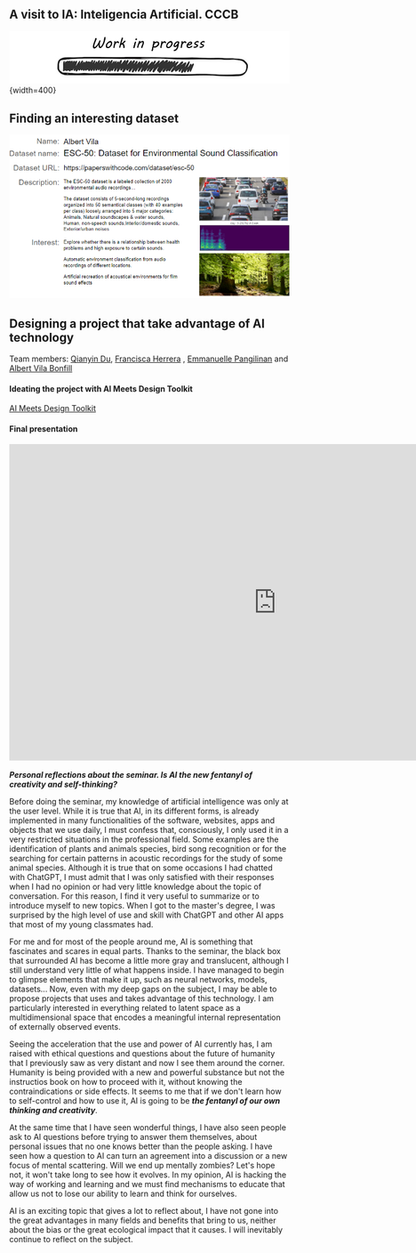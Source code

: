 ## A visit to IA: Inteligencia Artificial. CCCB

![WIP](../images/WIP.png){width=400}

## Finding an interesting dataset

![WIP](../images/DatasetEI_Ex1.PNG)

## Designing a project that take advantage of AI technology
Team members: 
[Qianyin Du](https://33dudu.github.io/magicreator/), [Francisca Herrera](https://panchipunchi.github.io/mdef1/) , [Emmanuelle Pangilinan](https://minnie-at-iaac.github.io/) and [Albert Vila Bonfill](https://avilabon.github.io/MDEF_Albert/)

#### Ideating the project with AI Meets Design Toolkit
[AI Meets Design Toolkit](https://aixdesign.co/projects/toolkit)


#### Final presentation
<iframe src="https://docs.google.com/presentation/d/e/2PACX-1vR6GdW0vTNqECZT-Iv-7hwvxbwK7vEknShYsTkUxsT7NuctDQ-g4A7obEABlumq4BygqTOv2ado5hGD/embed?start=false&loop=true&delayms=3000" frameborder="0" width="960" height="569" allowfullscreen="true" mozallowfullscreen="true" webkitallowfullscreen="true"></iframe>

***Personal reflections about the seminar. Is AI the new fentanyl of creativity and self-thinking?***

Before doing the seminar, my knowledge of artificial intelligence was only at the user level. While it is true that AI, in its different forms, is already implemented in many functionalities of the software, websites, apps and objects that we use daily, I must confess that, consciously, I only used it in a very restricted situations in the professional field. Some examples are the identification of plants and animals species, bird song recognition or for the searching for certain patterns in acoustic recordings for the study of some animal species. Although it is true that on some occasions I had chatted with ChatGPT, I must admit that I was only satisfied with their responses when I had no opinion or had very little knowledge about the topic of conversation. For this reason, I find it very useful to summarize or to introduce myself to new topics. When I got to the master's degree, I was surprised by the high level of use and skill with ChatGPT and other AI apps that most of my young classmates had.

For me and for most of the people around me, AI is something that fascinates and scares in equal parts. Thanks to the seminar, the black box that surrounded AI has become a little more gray and translucent, although I still understand very little of what happens inside. I have managed to begin to glimpse elements that make it up, such as neural networks, models, datasets... Now, even with my deep gaps on the subject, I may be able to propose projects that uses and takes advantage of this technology. I am particularly interested in everything related to latent space as a multidimensional space that encodes a meaningful internal representation of externally observed events.

Seeing the acceleration that the use and power of AI currently has, I am raised with ethical questions and questions about the future of humanity that I previously saw as very distant and now I see them around the corner. Humanity is being provided with a new and powerful substance but not the instructios book on how to proceed with it, without knowing the contraindications or side effects. It seems to me that if we don't learn how to self-control and how to use it, AI is going to be ***the fentanyl of our own thinking and creativity***. 

At the same time that I have seen wonderful things, I have also seen people ask to AI questions before trying to answer them themselves, about personal issues that no one knows better than the people asking. I have seen how a question to AI can turn an agreement into a discussion or a new focus of mental scattering. Will we end up mentally zombies? Let's hope not, it won't take long to see how it evolves. In my opinion, AI is hacking the way of working and learning and we must find mechanisms to educate that allow us not to lose our ability to learn and think for ourselves. 

AI is an exciting topic that gives a lot to reflect about, I have not gone into the great advantages in many fields and benefits that bring to us, neither about the bias or the great ecological impact that it causes. I will inevitably continue to reflect on the subject.

